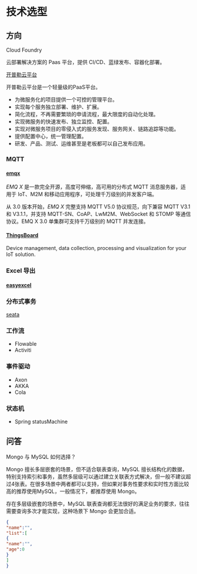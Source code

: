# 技术选型

## 方向

Cloud Foundry

云部署解决方案的 Paas 平台，提供 CI/CD、蓝绿发布、容器化部署。

[开普勒云平台](https://github.com/kplcloud/kplcloud)

开普勒云平台是一个轻量级的PaaS平台。

- 为微服务化的项目提供一个可控的管理平台。
- 实现每个服务独立部署、维护、扩展。
- 简化流程，不再需要繁琐的申请流程，最大限度的自动化处理。
- 实现微服务的快速发布、独立监控、配置。
- 实现对微服务项目的零侵入式的服务发现、服务网关、链路追踪等功能。
- 提供配置中心，统一管理配置。
- 研发、产品、测试、运维甚至是老板都可以自己发布应用。

### MQTT

#### **[emqx](https://github.com/emqx/emqx)**

*EMQ X* 是一款完全开源，高度可伸缩，高可用的分布式 MQTT 消息服务器，适用于 IoT、M2M 和移动应用程序，可处理千万级别的并发客户端。

从 3.0 版本开始，*EMQ X* 完整支持 MQTT V5.0 协议规范，向下兼容 MQTT V3.1 和 V3.1.1，并支持 MQTT-SN、CoAP、LwM2M、WebSocket 和 STOMP 等通信协议。EMQ X 3.0 单集群可支持千万级别的 MQTT 并发连接。

#### [ThingsBoard](https://thingsboard.io/)

Device management, data collection, processing and visualization for your IoT solution.

### Excel 导出

#### [easyexcel](https://github.com/alibaba/easyexcel)

### 分布式事务

[seata](https://github.com/seata/seata)

### 工作流

- Flowable
- Activiti

### 事件驱动

- Axon
- AKKA
- Cola

### 状态机

- Spring statusMachine

## 问答

Mongo 与 MySQL 如何选择？

Mongo 擅长多层嵌套的场景，但不适合联表查询，MySQL 擅长结构化的数据，特别支持索引和事务，虽然多层级可以通过建立关联表方式解决，但一般不建议超过4张表。在很多场景中两者都可以支持，但如果对事务性要求和实时性方面比较高的推荐使用MySQL，一般情况下，都推荐使用 Mongo。

存在多层级嵌套的场景中，MySQL 联表查询都无法很好的满足业务的要求，往往需要查询多次才能实现，这种场景下 Mongo 会更加合适。

```json
{
"name":"",
"list":[
{
"name":"",
"age":0
}
]
}
```

